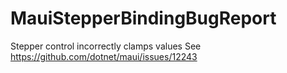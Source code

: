# MauiStepperBindingBugReport
Stepper control incorrectly clamps values
See https://github.com/dotnet/maui/issues/12243
